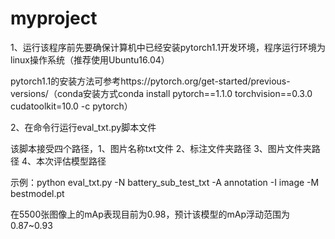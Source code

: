 # myproject
1、运行该程序前先要确保计算机中已经安装pytorch1.1开发环境，程序运行环境为linux操作系统（推荐使用Ubuntu16.04）

pytorch1.1的安装方法可参考https://pytorch.org/get-started/previous-versions/（conda安装方式conda install pytorch==1.1.0 torchvision==0.3.0 cudatoolkit=10.0 -c pytorch）

2、在命令行运行eval_txt.py脚本文件

该脚本接受四个路径，1、图片名称txt文件 2、标注文件夹路径 3、图片文件夹路径 4、本次评估模型路径 

示例：python eval_txt.py -N battery_sub_test_txt -A annotation -I image -M bestmodel.pt

在5500张图像上的mAp表现目前为0.98，预计该模型的mAp浮动范围为0.87~0.93

